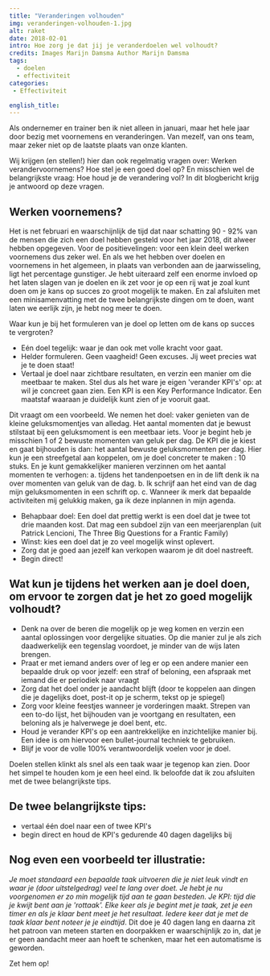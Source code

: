 ```yaml
---
title: "Veranderingen volhouden"
img: veranderingen-volhouden-1.jpg
alt: raket
date: 2018-02-01
intro: Hoe zorg je dat jij je veranderdoelen wel volhoudt?
credits: Images Marijn Damsma Author Marijn Damsma
tags:
  - doelen
  - effectiviteit
categories:
 - Effectiviteit

english_title:
---
```

Als ondernemer en trainer ben ik niet alleen in januari, maar het hele jaar door bezig met voornemens en veranderingen. Van mezelf, van ons team, maar zeker niet op de laatste plaats van onze klanten.

Wij krijgen (en stellen!) hier dan ook regelmatig vragen over: Werken verandervoornemens? Hoe stel je een goed doel op? En misschien wel de belangrijkste vraag: Hoe houd je de verandering vol? In dit blogbericht krijg je antwoord op deze vragen.

## Werken voornemens?

Het is net februari en waarschijnlijk de tijd dat naar schatting 90 - 92% van de mensen die zich een doel hebben gesteld voor het jaar 2018, dit alweer hebben opgegeven. Voor de positievelingen: voor een klein deel werken voornemens dus zeker wel. En als we het hebben over doelen en voornemens in het algemeen, in plaats van verbonden aan de jaarwisseling, ligt het percentage gunstiger. Je hebt uiteraard zelf een enorme invloed op het laten slagen van je doelen en ik zet voor je op een rij wat je zoal kunt doen om je kans op succes zo groot mogelijk te maken. En zal afsluiten met een minisamenvatting met de twee belangrijkste dingen om te doen, want laten we eerlijk zijn, je hebt nog meer te doen.


Waar kun je bij het formuleren van je doel op letten om de kans op succes te vergroten?

* Eén doel tegelijk: waar je dan ook met volle kracht voor gaat.
* Helder formuleren. Geen vaagheid! Geen excuses. Jij weet precies wat je te doen staat!
* Vertaal je doel naar zichtbare resultaten, en verzin een manier om die meetbaar te maken. Stel dus als het ware je eigen 'verander KPI's' op: at wil je concreet gaan zien. Een KPI is een Key Performance Indicator. Een maatstaf waaraan je duidelijk kunt zien of je vooruit gaat.


Dit vraagt om een voorbeeld. We nemen het doel: vaker genieten van de kleine geluksmomentjes van alledag. Het aantal momenten dat je bewust stilstaat bij een geluksmoment is een meetbaar iets. Voor je begint heb je misschien 1 of 2 bewuste momenten van geluk per dag. De KPI die je kiest en gaat bijhouden is dan: het aantal bewuste geluksmomenten per dag. Hier kun je een streefgetal aan koppelen, om je doel concreter te maken : 10 stuks. En je kunt gemakkelijker manieren verzinnen om het aantal momenten te verhogen: a. tijdens het tandenpoetsen en in de lift denk ik na over momenten van geluk van de dag. b. Ik schrijf aan het eind van de dag mijn geluksmomenten in een schrift op. c. Wanneer ik merk dat bepaalde activiteiten mij gelukkig maken, ga ik deze inplannen in mijn agenda.


* Behapbaar doel: Een doel dat prettig werkt is een doel dat je twee tot drie maanden kost. Dat mag een subdoel zijn van een meerjarenplan (uit Patrick Lencioni, The Three Big Questions for a Frantic Family)
* Winst: kies een doel dat je zo veel mogelijk winst oplevert.
* Zorg dat je goed aan jezelf kan verkopen waarom je dit doel nastreeft.
* Begin direct!


## Wat kun je tijdens het werken aan je doel doen, om ervoor te zorgen dat je het zo goed mogelijk volhoudt?


* Denk na over de beren die mogelijk op je weg komen en verzin een aantal oplossingen voor dergelijke situaties. Op die manier zul je als zich daadwerkelijk een tegenslag voordoet, je minder van de wijs laten brengen.
* Praat er met iemand anders over of leg er op een andere manier een bepaalde druk op voor jezelf: een straf of beloning, een afspraak met iemand die er periodiek naar vraagt
* Zorg dat het doel onder je aandacht blijft (door te koppelen aan dingen die je dagelijks doet, post-it op je scherm, tekst op je spiegel)
* Zorg voor kleine feestjes wanneer je vorderingen maakt. Strepen van een to-do lijst, het bijhouden van je voortgang en resultaten, een beloning als je halverwege je doel bent, etc.
* Houd je verander KPI's op een aantrekkelijke en inzichtelijke manier bij. Een idee is om hiervoor een bullet-journal techniek te gebruiken.
* Blijf je voor de volle 100% verantwoordelijk voelen voor je doel.

Doelen stellen klinkt als snel als een taak waar je tegenop kan zien. Door het simpel te houden kom je een heel eind. Ik beloofde dat ik zou afsluiten met de twee belangrijkste tips.

## De twee belangrijkste tips:


* vertaal één doel naar een of twee KPI's
* begin direct en houd de KPI's gedurende 40 dagen dagelijks bij


## Nog even een voorbeeld ter illustratie:


*Je moet standaard een bepaalde taak uitvoeren die je niet leuk vindt en waar je (door uitstelgedrag) veel te lang over doet. Je hebt je nu voorgenomen er zo min mogelijk tijd aan te gaan besteden. Je KPI: tijd die je kwijt bent aan je 'rottaak'. Elke keer als je begint met je taak, zet je een timer en als je klaar bent meet je het resultaat. Iedere keer dat je met de taak klaar bent noteer je je eindtijd*. Dit doe je 40 dagen lang en daarna zit het patroon van meteen starten en doorpakken er waarschijnlijk zo in, dat je er geen aandacht meer aan hoeft te schenken, maar het een automatisme is geworden.


Zet hem op!